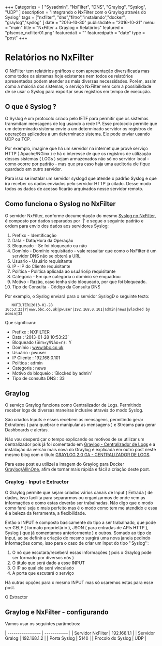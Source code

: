 +++
Categories = [
	"Sysadmin", 
	"NxFilter",
	"DNS",
	"Graylog",
        "Syslog",
        "UDP"
]
description = "Integrando o NxFilter com o Graylog através do Syslog"
tags = ["nxfilter", "dns","filtro","instalando","docker", "graylog","syslog" ]
date = "2016-10-30"
publishdate = "2016-10-31"
menu = "main"
title = "NxFilter + Graylog = Relatórios"
featured = "pfsense_nxfilter01.png"
featuredalt = ""
featuredpath = "date"
type = "post"
+++

# Relatórios no NxFilter

  O NxFilter tem relatórios gráficos e com apresentação diversificada mas como todos os sistemas hoje existentes nem todos os relatórios apresentados podem atender as mais diversas necessidades. Porém, assim como a maioria dos sistemas, o serviço NxFilter vem com a possibilidade de se usar o Syslog para exportar seus registros em tempo de execução.

## O que é Syslog ?
  
  O Syslog é um protocolo criado pelo IETF para permitir que os sistemas transmitam mensagens de log usando a rede IP. Esse protocolo permite que um determinado sistema envie a um determinado servidor os registros de operações aplicados a um determinado sistema. Ele pode enviar usando UDP ou TCP.
 
  Por exemplo, imagine que há um servidor na internet que provê serviço HTTP ( Apache/NGinx ) e há o interesse de que os registros de utilização desses sistemas ( LOGs ) sejam armazenados não só no servidor local - como ocorre por padrão - mas que pra caso haja uma auditoria ele fique quardado em outro servidor.
  
  Para isso se instalar um servidor syslogd que atende o padrão Syslog e que irá receber os dados enviados pelo servidor HTTP já citado. Desse modo todos os dados de acesso ficarão arquivados nesse servidor remoto.

## Como funciona o Syslog no NxFilter

  O servidor NxFilter, conforme documentação do mesmo [Syslog no NxFilter](http://docs.nxf.kernel.inf.br/pt_BR/latest/pages/misc/syslog.html), é composto por dados separados por '|' e segue o seguinte padrão e ordem para envio dos dados aos servidores Syslog:

 1. Prefixo - Identificação 
 2. Data - Data/Hora da Operação
 3. Bloqueado - Se foi bloqueado ou não
 4. Domínio - Domínio requisitado - vale ressaltar que como o NxFilter é um servidor DNS não se obterá a URL
 5. Usuario - Usuário requisitante
 6. IP - IP do Cliente requisitante
 7. Política - Política aplicada ao usuário/ip requisitante
 8. Categoria - Em que categoria o domínio se enquadrou
 9. Motivo - Razão, caso tenha sido bloqueado, por que foi bloqueado.
 10. Tipo de Consulta - Código da Consulta DNS

 Por exemplo, o Syslog enviará para o servidor SyslogD o seguinte texto:

       NXFILTER|2013-01-28 10:53:23|Y|www.bbc.co.uk|pwuser|192.168.0.101|admin|news|Blocked by admin|33

 Que significará:
 
 * Prefixo : NXFILTER
 * Data : ‘2013-01-28 10:53:23’
 * Bloqueado (Sim=y/Não=n) : Y
 * Domínio : www.bbc.co.uk
 * Usuário : pwuser
 * IP Cliente : 192.168.0.101
 * Política : admin
 * Categoria : news
 * Motivo do bloqueio : ‘Blocked by admin’
 * Tipo de consulta DNS : 33

## Graylog

  O serviço Graylog funciona como Centralizador de Logs. Permitindo receber logs de diversas maneiras inclusive através do modo Syslog.

  São criados Inputs e esses recebem as mensagens, permitindo gerar Extratores ( para quebrar e manipular as mensagens ) e Streams para gerar Dashboards e alertas.

  Não vou desperdiçar o tempo explicando os motivos de se utilizar um centralizador pois já foi comentado em [Graylog - Centralizador de Logs](http://blog.bemanuel.com.br/post/graylog/inicio/) e a instalação da versão mais nova do Graylog é explicada em outro post neste mesmo blog com o título [GRAYLOG 2.0 GA - CENTRALIZADOR DE LOGS](http://blog.bemanuel.com.br/post/graylog/graylog_v2/).

  Para esse post eu utilizei a imagem do Graylog para Docker [Graylog/AllInOne](https://hub.docker.com/r/graylog2/allinone/), afim de tornar mais rápida e fácil a criação deste post.

### Graylog - Input e Extractor 

  O Graylog permite que sejam criados vários canais de Input ( Entrada ) de dados, isso facilita para separarmos ou organizarmos de onde vem as informações e como estas deverão ser trabalhadas. Não digo que o modo como farei seja o mais perfeito mas é o modo como tem me atendido e essa é a beleza da ferramenta, a flexibilidade.

  Então o INPUT é composto basicamente do tipo a ser trabalhado, que pode ser GELF ( formato proprietário ), JSON ( para entradas de APIs HTTP ), Syslog ( que já comentamos anteriormente ) e outros. Somado ao tipo de Input, ao se definir a criação do mesmo surgirá uma nova janela pedindo informações como, isso para o caso de criar um Input do tipo ''Syslog'':

  1.  O nó que escutará/receberá essas informações ( pois o Graylog pode ser formado por diversos nós )
  2.  O título que será dado a esse INPUT 
  3.  O IP ao qual ele será vinculado
  4.  A porta que escutará o serviço 

  Há outras opções para o mesmo INPUT mas só usaremos estas para esse post.

  O Extractor


## Graylog e NxFilter - configurando 
 
  Vamos usar os seguintes parâmetros:

  | ----------------- | ------------ |
  | Servidor NxFilter | 192.168.1.1 |
  | Servidor Gralog | 192.168.1.2 |
  | Porta Syslog | 5140 |
  | Procolo do Syslog | UDP |
   
